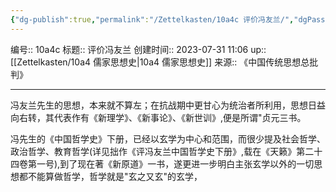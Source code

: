 ```yaml
---
{"dg-publish":true,"permalink":"/Zettelkasten/10a4c 评价冯友兰/","dgPassFrontmatter":true}
---
```


编号:: 10a4c
标题:: 评价冯友兰
创建时间:: 2023-07-31 11:06
up:: [[Zettelkasten/10a4 儒家思想史\|10a4 儒家思想史]]
来源:: 《中国传统思想总批判》

---

冯友兰先生的思想，本来就不算左；在抗战期中更甘心为统治者所利用，思想日益向右转，其代表作有《新理学》、《新事论》、《新世训》,便是所谓"贞元三书。

冯先生的《中国哲学史》下册，已经以玄学为中心和范围，而很少提及社会哲学、政治哲学、教育哲学(详见拙作《评冯友兰中国哲学史下册》,载在《天籁》第二十四卷第一号),到了现在著《新原道》一书，遂更进一步明白主张玄学以外的一切思想都不能算做哲学，哲学就是"玄之又玄"的玄学，